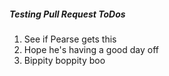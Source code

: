 ##### Testing Pull Request ToDos
1. See if Pearse gets this
2. Hope he's having a good day off
3. Bippity boppity boo
